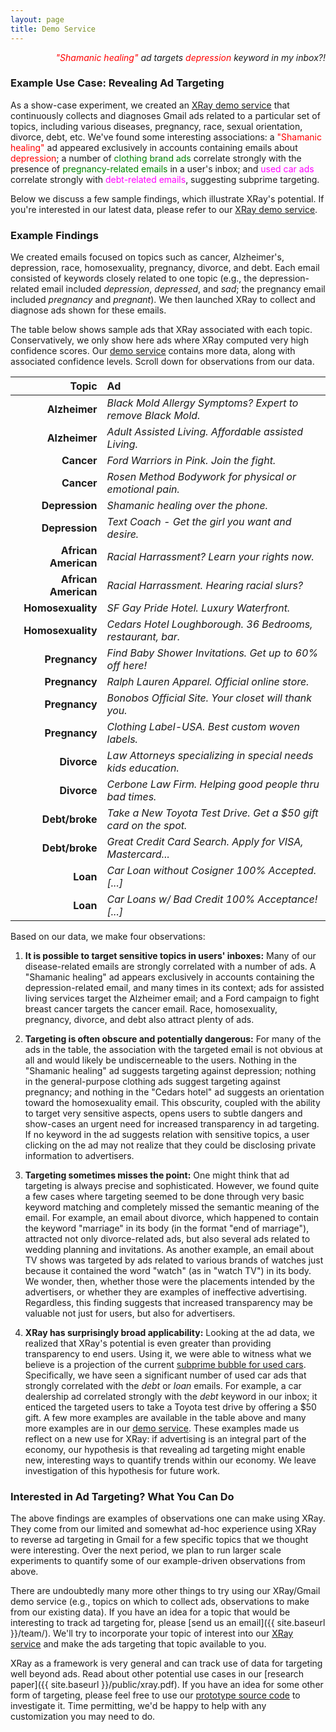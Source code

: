```yaml
---
layout: page
title: Demo Service
---
```


<p class = "message" align="right">
    <i><font color="red">"Shamanic healing"</font> ad targets
       <font color="red">depression</font> keyword in my inbox?!</i>
</p>


### Example Use Case:  Revealing Ad Targeting

As a show-case experiment, we created an [XRay demo service](xxx) that
continuously collects and diagnoses Gmail ads related to a particular
set of topics, including various diseases, pregnancy, race, sexual
orientation, divorce, debt, etc.  We've found some interesting
associations: a <font color="red">"Shamanic healing"</font> ad appeared
exclusively in accounts containing emails about <font color="red">depression</font>;
a number of <font color="green">clothing brand ads</font> correlate strongly
with the presence of <font color="green">pregnancy-related emails</font>
in a user's inbox; and <font color="magenta">used car ads</font> correlate
strongly with <font color="magenta">debt-related emails</font>, suggesting
subprime targeting.

Below we discuss a few sample findings, which illustrate XRay's potential.
If you're interested in our latest data, please refer to our
[XRay demo service](xxx).


### Example Findings

We created emails focused on topics such as cancer, Alzheimer's, depression,
race, homosexuality, pregnancy, divorce, and debt.  Each email consisted
of keywords closely related to one topic (e.g., the depression-related email
included <i>depression</i>, <i>depressed</i>, and <i>sad</i>; the pregnancy
email included <i>pregnancy</i> and <i>pregnant</i>).
We then launched XRay to collect and diagnose ads shown for these emails.

The table below shows sample ads that XRay associated with
each topic.  Conservatively, we only show here ads where XRay computed very high
confidence scores.  Our [demo service](xxx) contains more data, along with
associated confidence levels.  Scroll down for  observations from our data.

<font size="3.5pt">

| Topic               | Ad                                                               |
| -------------------:|:---------------------------------------------------------------- |
| **Alzheimer**       | *Black Mold Allergy Symptoms? Expert to remove Black Mold.*      |
| **Alzheimer**       | *Adult Assisted Living. Affordable assisted Living.*             |
| **Cancer**          | *Ford Warriors in Pink. Join the fight.*                         |
| **Cancer**          | *Rosen Method Bodywork for physical or emotional pain.*          |
| **Depression**      | *Shamanic healing over the phone.*                               |
| **Depression**      | *Text Coach - Get the girl you want and desire.*                 |
| **African American**| *Racial Harrassment? Learn your rights now.*                     |
| **African American**| *Racial Harrassment. Hearing racial slurs?*                      |
| **Homosexuality**   | *SF Gay Pride Hotel. Luxury Waterfront.*                         |
| **Homosexuality**   | *Cedars Hotel Loughborough. 36 Bedrooms, restaurant, bar.*       |
| **Pregnancy**       | *Find Baby Shower Invitations. Get up to 60% off here!*          |
| **Pregnancy**       | *Ralph Lauren Apparel.  Official online store.*                  |
| **Pregnancy**       | *Bonobos Official Site. Your closet will thank you.*             |
| **Pregnancy**       | *Clothing Label-USA. Best custom woven labels.*                  |
| **Divorce**         | *Law Attorneys specializing in special needs kids education.*    |
| **Divorce**         | *Cerbone Law Firm. Helping good people thru bad times.*          |
| **Debt/broke**      | *Take a New Toyota Test Drive. Get a $50 gift card on the spot.* |
| **Debt/broke**      | *Great Credit Card Search.  Apply for VISA, Mastercard...*       |
| **Loan**            | *Car Loan without Cosigner 100% Accepted. [...]*                 |
| **Loan**            | *Car Loans w/ Bad Credit 100% Acceptance! [...]*                 |

</font>



Based on our data, we make four observations:

1. <b>It is possible to target sensitive topics in users' inboxes:</b>
Many of our disease-related emails are strongly correlated with
a number of ads.  A "Shamanic healing" ad appears exclusively in accounts
containing the depression-related email, and many times in its context; ads for
assisted living services target the Alzheimer email; and a Ford campaign to
fight breast cancer targets the cancer email.
Race, homosexuality, pregnancy, divorce, and debt also attract plenty of ads.

2. <b>Targeting is often obscure and potentially dangerous:</b>
For many of the ads in the table, the association with the targeted email
is not obvious at all and would likely be undiscerneable to the users.
Nothing in the "Shamanic healing" ad suggests targeting against depression;
nothing in the general-purpose clothing ads suggest targeting against pregnancy;
and nothing in the "Cedars hotel" ad suggests an orientation toward the
homosexuality email.
This obscurity, coupled with the ability to target very sensitive aspects, opens
users to subtle dangers and show-cases an urgent need for increased transparency
in ad targeting.  If no keyword in the ad suggests relation with sensitive topics,
a user clicking on the ad may not realize that they could be disclosing private
information to advertisers.

3. <b>Targeting sometimes misses the point:</b>
One might think that ad targeting is always precise and sophisticated.  However,
we found quite a few cases where targeting seemed to be done through very basic
keyword matching and completely missed the semantic meaning of the email.
For example, an email about divorce, which happened to contain the keyword "marriage"
in its body (in the format "end of marriage"), attracted not only divorce-related ads,
but also several ads related to wedding planning and invitations.  As another example,
an email about TV shows was targeted by ads related to various brands of watches just
because it contained the word "watch" (as in "watch TV") in its body. We wonder, then,
whether those were the placements intended by the advertisers, or whether they are
examples of ineffective advertising.
Regardless, this finding suggests that increased transparency may be valuable
not just for users, but also for advertisers.

4. <b>XRay has surprisingly broad applicability:</b>
Looking at the ad data, we realized that XRay's potential is even greater
than providing transparency to end users.  Using it, we were able to
witness what we believe is a projection of the current [subprime bubble for used cars](http://dealbook.nytimes.com/2014/07/19/in-a-subprime-bubble-for-used-cars-unfit-borrowers-pay-sky-high-rates/).  Specifically, we have seen a significant number of used car ads that
strongly correlated with the <i>debt</i> or <i>loan</i> emails.  For example, 
a car dealership ad correlated strongly with the *debt* keyword in our inbox;
it enticed the targeted users to take a Toyota test drive by offering a $50 gift.
A few more examples are available in the table above and many more examples are in
our [demo service](xxx).  These examples made us reflect on a new use for XRay:
if advertising is an integral part of the economy, our hypothesis is that revealing
ad targeting might enable new, interesting ways to quantify trends within our
economy.  We leave investigation of this hypothesis for future work.


<!--Inspired by these ads, we developed an
[attack](#attack) that illustrates the dangers of obscure targeting.-->

<!-- 
Finally, lots of ads about stock investments were targeted against an email about debt
and personal bankruptcy.  Incidentally, searching for "end of marriage" in Google
yields only divorce-related results, suggesting that search may be more semantic
than ad targeting in this particular case.
Regardless, this finding suggests that increased transparency may be valuable
not just for users, but also for advertisers, who may wish to know how their ads
are actually being placed.
-->


<!--
<h3 id="attack"> A Potential Attack </h3>

Our realization that it is possible to target ads against sensitive topics,
including various diseases, sexual orientation, personal financial situation, etc.,
made us think about a particular attack.  Imagine an insurance company wanted to
gain insight into pre-existing conditions of its customers before signing them up.
It could create two ad campaigns -- one that targets cancer and another youth -- and
assign different URLs to each campaign.  It could then offer higher premium quotes to
visitors who come through the cancer-related ads to discourage them from signing up
while offering lower premium quotes to those who come through youth-related ads.
We believe that the potential for this attack illustrates the urgent need for increased
transparency in ad targeting.
-->

<!--
To verify that this attack is possible, we implemented an innocuous version of it.
We created some ad campaigns, each targeted against various sensitive topics, including
cancer, depression, pregnancy, sexuality, race, etc.  Our ads clearly stated their
research-related purpose and the fact that clicking on them would leak out potentially
sensitive information about them to us.  Upon clicking on an ad, the user would be
redirected to a page that revealed to them what we knew about them from just this click.
We then asked them to fill in a form to relate their level of surprise at realizing what
we knew about them.  We retained no personally identifiable information (e.g., IP,
location, cookies, etc.) associated with the responses. -->

<!--
The table below shows our impressions, clicks, and form fill-ins for each
ad campaign, along with a few example .  XXX (1) It is possible to customize
the service to the campaign.  (2) It would be trivial to collect this
information using PII .  (3) Users are extremely surprised at realizing that they
are being targeted with various emails. XXX
-->


### Interested in Ad Targeting?  What You Can Do

The above findings are examples of observations one can make using XRay.
They come from our limited and somewhat ad-hoc experience using XRay to reverse ad
targeting in Gmail for a few specific topics that we thought were interesting.  Over the
next period, we plan to run larger scale experiments to quantify some of our
example-driven observations from above.

There are undoubtedly many more other things to try using our XRay/Gmail demo service
(e.g., topics on which to collect ads, observations to make from our existing data).
If you have an idea for a topic that would be interesting to track ad targeting for,
please [send us an email]({{ site.baseurl }}/team/).  We'll try to incorporate your
topic of interest into our [XRay service](xxx) and make the ads targeting that topic
available to you.

XRay as a framework is very general and can track use of data for targeting well beyond
ads.  Read about other potential use cases in our
[research paper]({{ site.baseurl }}/public/xray.pdf).
If you have an idea for some other form of targeting, please feel free to use our
[prototype source code](https://github.com/MatLecu/xray) to investigate it.
Time permitting, we'd be happy to help with any customization you may need to do.

